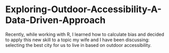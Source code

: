 # Exploring-Outdoor-Accessibility-A-Data-Driven-Approach
Recently, while working with R, I learned how to calculate bias and decided to apply this new skill to a topic my wife and I have been discussing: selecting the best city for us to live in based on outdoor accessibility.
